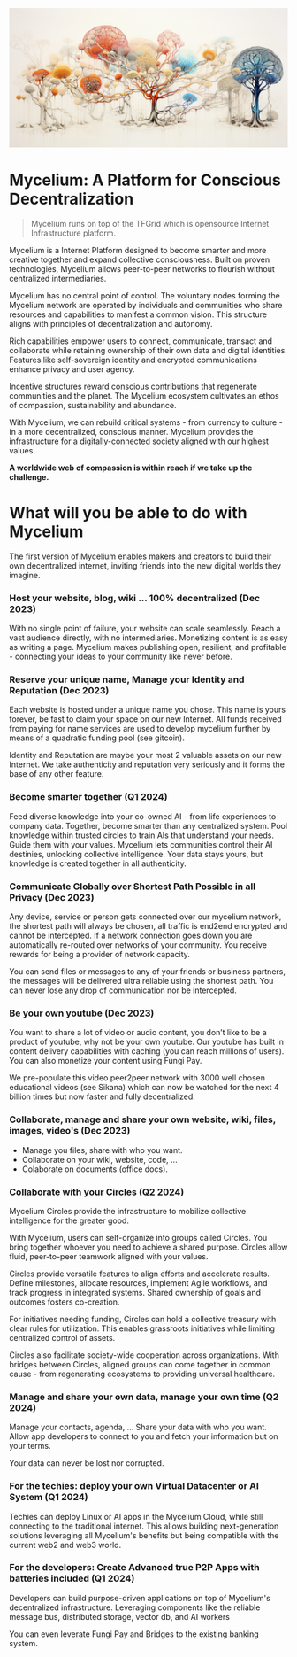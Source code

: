 
![image alt text](img/mycelium_0.png)

# Mycelium: A Platform for Conscious Decentralization

> Mycelium runs on top of the TFGrid which is opensource Internet Infrastructure platform.

Mycelium is a Internet Platform designed to become smarter and more creative together and expand collective consciousness. Built on proven technologies, Mycelium allows peer-to-peer networks to flourish without centralized intermediaries.

Mycelium has no central point of control. The voluntary nodes forming the Mycelium network are operated by individuals and communities who share resources and capabilities to manifest a common vision. This structure aligns with principles of decentralization and autonomy.

Rich capabilities empower users to connect, communicate, transact and collaborate while retaining ownership of their own data and digital identities. Features like self-sovereign identity and encrypted communications enhance privacy and user agency.

Incentive structures reward conscious contributions that regenerate communities and the planet. The Mycelium ecosystem cultivates an ethos of compassion, sustainability and abundance.

With Mycelium, we can rebuild critical systems - from currency to culture - in a more decentralized, conscious manner. Mycelium provides the infrastructure for a digitally-connected society aligned with our highest values. 

**A worldwide web of compassion is within reach if we take up the challenge.**

# What will you be able to do with Mycelium 

The first version of Mycelium enables makers and creators to build their own decentralized internet, inviting friends into the new digital worlds they imagine.

### Host your website, blog, wiki … 100% decentralized (Dec 2023)

With no single point of failure, your website can scale seamlessly. Reach a vast audience directly, with no intermediaries. Monetizing content is as easy as writing a page. Mycelium makes publishing open, resilient, and profitable - connecting your ideas to your community like never before.

### Reserve your unique name, Manage your Identity and Reputation (Dec 2023)

Each website is hosted under a unique name you chose. This name is yours forever, be fast to claim your space on our new Internet. All funds received from paying for name services are used to develop mycelium further by means of a quadratic funding pool (see gitcoin).

Identity and Reputation are maybe your most 2 valuable assets on our new Internet. We take authenticity and reputation very seriously and it forms the base of any other feature.

### Become smarter together (Q1 2024)

Feed diverse knowledge into your co-owned AI - from life experiences to company data. Together, become smarter than any centralized system. Pool knowledge within trusted circles to train AIs that understand your needs. Guide them with your values. Mycelium lets communities control their AI destinies, unlocking collective intelligence. Your data stays yours, but knowledge is created together in all authenticity.

### Communicate Globally over Shortest Path Possible in all Privacy (Dec 2023)

Any device, service or person gets connected over our mycelium network, the shortest path will always be chosen, all traffic is end2end encrypted and cannot be intercepted. If a network connection goes down you are automatically re-routed over networks of your community. You receive rewards for being a provider of network capacity.

You can send files or messages to any of your friends or business partners, the messages will be delivered ultra reliable using the shortest path. You can never lose any drop of communication nor be intercepted.

### Be your own youtube (Dec 2023)

You want to share a lot of video or audio content, you don’t like to be a product of youtube, why not be your own youtube. Our youtube has built in content delivery capabilities with caching (you can reach millions of users). You can also monetize your content using Fungi Pay. 

We pre-populate this video peer2peer network with 3000 well chosen educational videos (see Sikana) which can now be watched for the next 4 billion times but now faster and fully decentralized.

### Collaborate, manage and share your own website, wiki, files, images, video's  (Dec 2023)

- Manage you files, share with who you want.
- Collaborate on your wiki, website, code, ...
- Colaborate on documents (office docs).

### Collaborate with your Circles (Q2 2024)

Mycelium Circles provide the infrastructure to mobilize collective intelligence for the greater good.

With Mycelium, users can self-organize into groups called Circles. You bring together whoever you need to achieve a shared purpose. Circles allow fluid, peer-to-peer teamwork aligned with your values.

Circles provide versatile features to align efforts and accelerate results. Define milestones, allocate resources, implement Agile workflows, and track progress in integrated systems. Shared ownership of goals and outcomes fosters co-creation.

For initiatives needing funding, Circles can hold a collective treasury with clear rules for utilization. This enables grassroots initiatives while limiting centralized control of assets.

Circles also facilitate society-wide cooperation across organizations. With bridges between Circles, aligned groups can come together in common cause - from regenerating ecosystems to providing universal healthcare.


### Manage and share your own data, manage your own time  (Q2 2024)

Manage your contacts, agenda, … Share your data with who you want.
Allow app developers to connect to you and fetch your information but on your terms.

Your data can never be lost nor corrupted. 

### For the techies: deploy your own Virtual Datacenter or AI System (Q1 2024)

Techies can deploy Linux or AI apps in the Mycelium Cloud, while still connecting to the traditional internet. This allows building next-generation solutions leveraging all Mycelium's benefits but being compatible with the current web2 and web3 world.

### For the developers: Create Advanced true P2P Apps with batteries included (Q1 2024)

Developers can build purpose-driven applications on top of Mycelium's decentralized infrastructure. Leveraging components like the reliable message bus, distributed storage, vector db, and AI workers

You can even leverate Fungi Pay and Bridges to the existing banking system.
